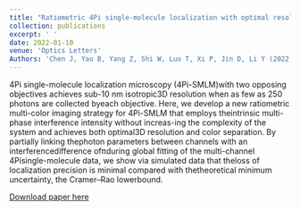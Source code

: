 ```yaml
---
title: "Ratiometric 4Pi single-molecule localization with optimal resolution and color assignment"
collection: publications
excerpt: ' '
date: 2022-01-10
venue: 'Optics Letters'
Authors: 'Chen J, Yao B, Yang Z, Shi W, Luo T, Xi P, Jin D, Li Y (2022). &quot;Ratiometric 4Pi single-molecule localization with optimal resolution and color assignment &quot; <i>Optics Letters</i>. 47(2).'
---
```

4Pi single-molecule localization microscopy (4Pi-SMLM)with two opposing objectives achieves sub-10 nm isotropic3D resolution when as few as 250 photons are collected byeach objective. Here, we develop a new ratiometric multi-color imaging strategy for 4Pi-SMLM that employs theintrinsic multi-phase interference intensity without increas-ing the complexity of the system and achieves both optimal3D resolution and color separation. By partially linking thephoton parameters between channels with an interferencedifference ofπduring global fitting of the multi-channel 4Pisingle-molecule data, we show via simulated data that theloss of localization precision is minimal compared with thetheoretical minimum uncertainty, the Cramer–Rao lowerbound.

[Download paper here](http://li-lab-sustech.github.io/files/paper16.pdf)
